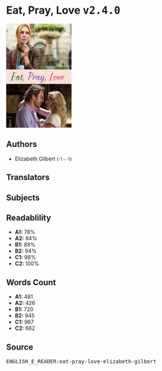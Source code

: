 # Eat, Pray, Love <kbd>v2.4.0</kbd>

![](./cover.medium.jpg "")

## Authors


 - Elizabeth Gilbert <small>(-1 - -1)</small>

## Translators



## Subjects



## Readablility


 - **A1:** 78%
 - **A2:** 84%
 - **B1:** 89%
 - **B2:** 94%
 - **C1:** 98%
 - **C2:** 100%

## Words Count


 - **A1:** 481
 - **A2:** 426
 - **B1:** 720
 - **B2:** 945
 - **C1:** 967
 - **C2:** 662

## Source


<kbd>ENGLISH_E_READER:eat-pray-love-elizabeth-gilbert</kbd>
